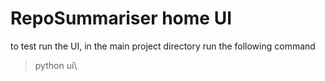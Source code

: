 # RepoSummariser home UI
to test run the UI, in the main project directory run the following command
> python ui\
